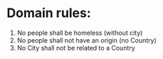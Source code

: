 # Domain rules:

1. No people shall be homeless (without city)
2. No people shall not have an origin (no Country)
3. No City shall not be related to a Country